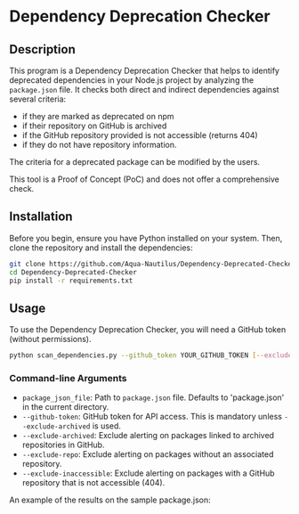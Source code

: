 # Dependency Deprecation Checker

## Description

This program is a Dependency Deprecation Checker that helps to identify deprecated dependencies in your Node.js project by analyzing the `package.json` file. It checks both direct and indirect dependencies against several criteria: 
* if they are marked as deprecated on npm
* if their repository on GitHub is archived
* if the GitHub repository provided is not accessible (returns 404)
* if they do not have repository information.
  
The criteria for a deprecated package can be modified by the users.

This tool is a Proof of Concept (PoC) and does not offer a comprehensive check.

## Installation

Before you begin, ensure you have Python installed on your system. Then, clone the repository and install the dependencies:

```bash
git clone https://github.com/Aqua-Nautilus/Dependency-Deprecated-Checker.git
cd Dependency-Deprecated-Checker
pip install -r requirements.txt
```

## Usage

To use the Dependency Deprecation Checker, you will need a GitHub token (without permissions).

```bash
python scan_dependencies.py --github_token YOUR_GITHUB_TOKEN [--exclude-archived] [--exclude-repo] [--exclude-inaccessible] [package_json_file]
```

### Command-line Arguments

- `package_json_file`: Path to `package.json` file. Defaults to 'package.json' in the current directory.
- `--github-token`: GitHub token for API access. This is mandatory unless `--exclude-archived` is used.
- `--exclude-archived`: Exclude alerting on packages linked to archived repositories in GitHub.
- `--exclude-repo`: Exclude alerting on packages without an associated repository.
- `--exclude-inaccessible`: Exclude alerting on packages with a GitHub repository that is not accessible (404).


An example of the results on the sample package.json:
